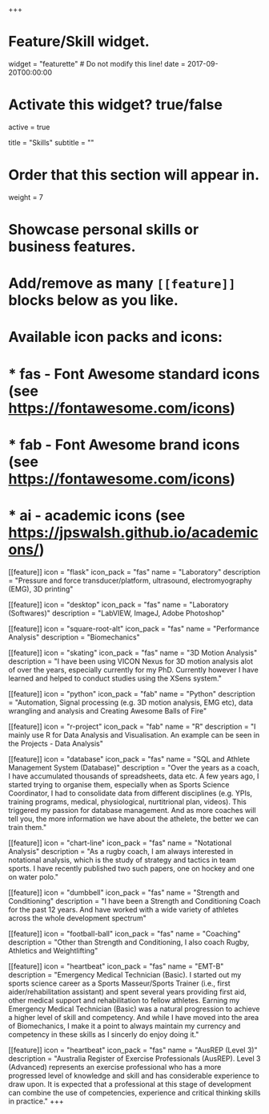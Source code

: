 +++
# Feature/Skill widget.
widget = "featurette"  # Do not modify this line!
date = 2017-09-20T00:00:00

# Activate this widget? true/false
active = true

title = "Skills"
subtitle = ""

# Order that this section will appear in.
weight = 7

# Showcase personal skills or business features.
# 
# Add/remove as many `[[feature]]` blocks below as you like.
# 
# Available icon packs and icons:
# * fas - Font Awesome standard icons (see https://fontawesome.com/icons)
# * fab - Font Awesome brand icons (see https://fontawesome.com/icons)
# * ai - academic icons (see https://jpswalsh.github.io/academicons/)


[[feature]]
  icon = "flask"
  icon_pack = "fas"
  name = "Laboratory"
  description = "Pressure and force transducer/platform, ultrasound, electromyography (EMG), 3D printing"

[[feature]]
  icon = "desktop"
  icon_pack = "fas"
  name = "Laboratory (Softwares)"
  description = "LabVIEW, ImageJ, Adobe Photoshop"

[[feature]]
  icon = "square-root-alt"
  icon_pack = "fas"
  name = "Performance Analysis"
  description = "Biomechanics"

[[feature]]
  icon = "skating"
  icon_pack = "fas"
  name = "3D Motion Analysis"
  description = "I have been using VICON Nexus for 3D motion analysis alot of over the years, especially currently for my PhD. Currently however I have learned and helped to conduct studies using the XSens system."

[[feature]]
  icon = "python"
  icon_pack = "fab"
  name = "Python"
  description = "Automation, Signal processing (e.g. 3D motion analysis, EMG etc), data wrangling and analysis and Creating Awesome Balls of Fire"

[[feature]]
  icon = "r-project"
  icon_pack = "fab"
  name = "R"
  description = "I mainly use R for Data Analysis and Visualisation. An example can be seen in the Projects - Data Analysis"
  
[[feature]]
  icon = "database"
  icon_pack = "fas"
  name = "SQL and Athlete Management System (Database)"
  description = "Over the years as a coach, I have accumulated thousands of spreadsheets, data etc. A few years ago, I started trying to organise them, especially when as Sports Science Coordinator, I had to consolidate data from different disciplines (e.g. YPIs, training programs, medical, physiological, nurtitrional plan, videos). This triggered my passion for database management. And as more coaches will tell you, the more information we have about the athelete, the better we can train them."

[[feature]]
  icon = "chart-line"
  icon_pack = "fas"
  name = "Notational Analysis"
  description = "As a rugby coach, I am always interested in notational analysis, which is the study of strategy and tactics in team sports. I have recently published two such papers, one on hockey and one on water polo."  
  
[[feature]]
  icon = "dumbbell"
  icon_pack = "fas"
  name = "Strength and Conditioning"
  description = "I have been a Strength and Conditioning Coach for the past 12 years. And have worked with a wide variety of athletes across the whole development spectrum"

[[feature]]
  icon = "football-ball"
  icon_pack = "fas"
  name = "Coaching"
  description = "Other than Strength and Conditioning, I also coach Rugby, Athletics and Weightlifting"

[[feature]]
  icon = "heartbeat"
  icon_pack = "fas"
  name = "EMT-B"
  description = "Emergency Medical Technician (Basic). I started out my sports science career as a Sports Masseur/Sports Trainer (i.e., first aider/rehabilitation assistant) and spent several years providing first aid, other medical support and rehabilitation to fellow athletes. Earning my Emergency Medical Technician (Basic) was a natural progression to achieve a higher level of skill and competency. And while I have moved into the area of Biomechanics, I make it a point to always maintain my currency and competency in these skills as I sincerly do enjoy doing it."

[[feature]]
  icon = "heartbeat"
  icon_pack = "fas"
  name = "AusREP (Level 3)"
  description = "Australia Register of Exercise Professionals (AusREP). Level 3 (Advanced) represents an exercise professional who has a more progressed level of knowledge and skill and has considerable experience to draw upon. It is expected that a professional at this stage of development can combine the use of competencies, experience and critical thinking skills in practice."
+++
